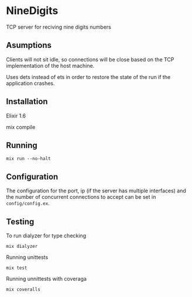 # NineDigits

TCP server for reciving nine digits numbers

## Asumptions

Clients will not sit idle, so connections will be close based on the TCP
implementation of the host machine.

Uses dets instead of ets in order to restore the state of the run if the application
crashes.

## Installation

Elixir 1.6

mix compile

## Running

```
mix run --no-halt
```

## Configuration

The configuration for the port, ip (if the server has multiple interfaces) and
the number of concurrent connections to accept can be set in `config/config.ex`.

## Testing

To run dialyzer for type checking

```
mix dialyzer
```

Running unittests

```
mix test
```

Running unnittests with coveraga

```
mix coveralls
```
